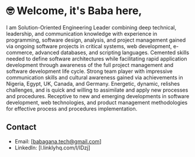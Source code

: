 # 🤓 Welcome, it's Baba here,

I am Solution-Oriented Engineering Leader combining deep technical, leadership, and communication knowledge with experience in
programming, software design, analysis, and project management gained via ongoing software projects in critical systems, web
development, e-commerce, advanced databases, and scripting languages. Cemented skills needed to define software architectures
while facilitating rapid application development through awareness of the full project management and software development
life cycle. Strong team player with impressive communication skills and cultural awareness gained via achievements in Nigeria,
Egypt, UK, Canada, and Germany. Energetic, dynamic, relishes challenges, and is quick and willing to assimilate and apply
new processes and procedures. Receptive to new and emerging developments in software development, web technologies, and
product management methodologies for effective process and procedures implementation.

## Contact

- Email: [babagana.tech@gmail.com]
- LinkedIn: [l.linklyhq.com/l/IDzj]
